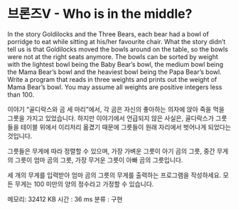 # 브론즈V - Who is in the middle?
In the story Goldilocks and the Three Bears, each bear had a bowl of porridge to eat while sitting at his/her favourite chair. What the story didn’t tell us is that Goldilocks moved the bowls around on the table, so the bowls were not at the right seats anymore. The bowls can be sorted by weight with the lightest bowl being the Baby Bear’s bowl, the medium bowl being the Mama Bear’s bowl and the heaviest bowl being the Papa Bear’s bowl. Write a program that reads in three weights and prints out the weight of Mama Bear’s bowl. You may assume all weights are positive integers less than 100.

이야기 “골디락스와 곰 세 마리”에서, 각 곰은 자신의 좋아하는 의자에 앉아 죽을 먹을 그릇을 가지고 있었습니다. 하지만 이야기에서 언급되지 않은 사실은, 골디락스가 그릇들을 테이블 위에서 이리저리 옮겼기 때문에 그릇들이 원래 자리에서 벗어나게 되었다는 것입니다.

그릇들은 무게에 따라 정렬할 수 있으며, 가장 가벼운 그릇이 아기 곰의 그릇, 중간 무게의 그릇이 엄마 곰의 그릇, 가장 무거운 그릇이 아빠 곰의 그릇입니다.

세 개의 무게를 입력받아 엄마 곰의 그릇의 무게를 출력하는 프로그램을 작성하세요. 모든 무게는 100 미만의 양의 정수라고 가정할 수 있습니다.

메모리: 32412 KB 
시간 : 36 ms
분류 : 구현